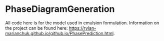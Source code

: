 # PhaseDiagramGeneration

All code here is for the model used in emulsion formulation. Information on the project can be found here: https://rylan-marianchuk.github.io/github.io/PhasePrediction.html.
